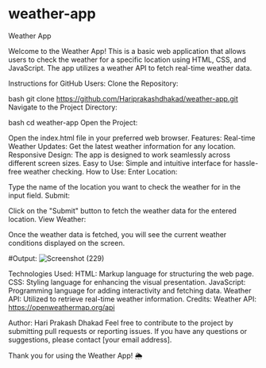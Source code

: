 # weather-app

Weather App

Welcome to the Weather App! This is a basic web application that allows users to check the weather for a specific location using HTML, CSS, and JavaScript. The app utilizes a weather API to fetch real-time weather data.

Instructions for GitHub Users:
Clone the Repository:

bash
git clone https://github.com/Hariprakashdhakad/weather-app.git
Navigate to the Project Directory:

bash
cd weather-app
Open the Project:

Open the index.html file in your preferred web browser.
Features:
Real-time Weather Updates: Get the latest weather information for any location.
Responsive Design: The app is designed to work seamlessly across different screen sizes.
Easy to Use: Simple and intuitive interface for hassle-free weather checking.
How to Use:
Enter Location:

Type the name of the location you want to check the weather for in the input field.
Submit:

Click on the "Submit" button to fetch the weather data for the entered location.
View Weather:

Once the weather data is fetched, you will see the current weather conditions displayed on the screen.


#Output:
![Screenshot (229)](https://github.com/Hariprakashdhakad/weather-app/assets/93878590/86e767b3-8825-434d-a8f0-8952d2ad2356)

Technologies Used:
HTML: Markup language for structuring the web page.
CSS: Styling language for enhancing the visual presentation.
JavaScript: Programming language for adding interactivity and fetching data.
Weather API: Utilized to retrieve real-time weather information.
Credits:
Weather API: https://openweathermap.org/api

Author:
Hari Prakash Dhakad
Feel free to contribute to the project by submitting pull requests or reporting issues. If you have any questions or suggestions, please contact [your email address].

Thank you for using the Weather App! 🌦️
